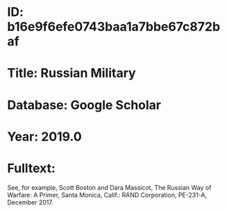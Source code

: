 # ID: b16e9f6efe0743baa1a7bbe67c872baf
# Title: Russian Military
# Database: Google Scholar
# Year: 2019.0
# Fulltext:
See, for example, Scott Boston and Dara Massicot, The Russian Way of Warfare: A Primer, Santa Monica, Calif.: RAND Corporation, PE-231-A, December 2017.